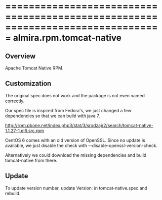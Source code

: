 ===============================================================================
almira.rpm.tomcat-native
===============================================================================

Overview
--------
Apache Tomcat Native RPM.


Customization
-------------
The original spec does not work and the package is not even named correctly.

Our spec file is inspired from Fedora's, we just changed a few dependencies so
that we can build with java 7.

http://rpm.pbone.net/index.php3/stat/3/srodzaj/2/search/tomcat-native-1.1.27-1.el6.src.rpm

CentOS 6 comes with an old version of OpenSSL. Since no update is available, we just
disable the check with --disable-openssl-version-check.

Alternatively we could download the missing dependencies and build tomcat-native from there.


Update
------
To update version number, update Version: in tomcat-native.spec and rebuild.
